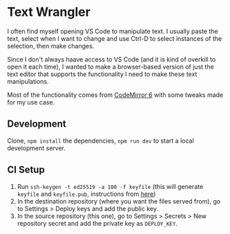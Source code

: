 # Text Wrangler

I often find myself opening VS Code to manipulate text. I usually paste the text, select when I want to change and use Ctrl-D to select instances of the selection, then make changes.

Since I don't always haave access to VS Code (and it is kind of overkill to open it each time), I wanted to make a browser-based version of just the text editor that supports the functionality I need to make these text manipulations.

Most of the functionality comes from [CodeMirror 6](https://codemirror.net/) with some tweaks made for my use case.

## Development

Clone, `npm install` the dependencies, `npm run dev` to start a local development server.

## CI Setup

1. Run `ssh-keygen -t ed25519 -a 100 -f keyfile` (this will generate `keyfile` and `keyfile.pub`, instructions from [here](https://github.com/webfactory/ssh-agent))
1. In the destination repository (where you want the files served from), go to Settings > Deploy keys and add the public key.
1. In the source repository (this one), go to Settings > Secrets > New repository secret and add the private key as `DEPLOY_KEY`.
